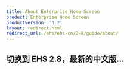 ```yaml
---
title: About Enterprise Home Screen
product: Enterprise Home Screen
productversion: '3.2'
layout: redirect.html
redirect_url: /ehs/ehs-cn/2-8/guide/about/
---
```


## 切换到 EHS 2.8，最新的中文版...


